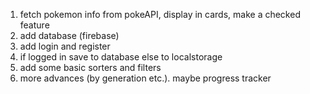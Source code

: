 1. fetch pokemon info from pokeAPI, display in cards, make a checked feature
2. add database (firebase)
3. add login and register
4. if logged in save to database else to localstorage
5. add some basic sorters and filters
6. more advances (by generation etc.). maybe progress tracker